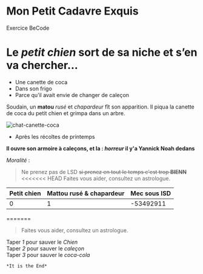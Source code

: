 # Mon Petit Cadavre Exquis
Exercice BeCode

# Le *petit chien* sort de sa **niche** et s’en va chercher…

* Une canette de coca
* Dans son frigo
* Parce qu’il avait envie de changer de caleçon

Soudain, un **matou** *rusé* et *chapardeur* fît son apparition. Il piqua la canette de coca du petit chien et grimpa dans un arbre.

![chat-canette-coca](https://encrypted-tbn0.gstatic.com/images?q=tbn:ANd9GcQMkNa4tZlvUMlYACROSdsGwC4FtKFkAfFDUijg77KCpd3UPLwi)

* Après les récoltes de printemps  

**Il ouvre son armoire à caleçons, et la : *horreur* il y'a Yannick Noah dedans**

*Moralité* :

>Ne prenez pas de LSD ~~si prenez en tout le temps c'est trop **BIENN**~~  
<<<<<<< HEAD
>Faites vous aider, consultez un astrologue.


| Petit chien  |  Mattou rusé & chapardeur | Mec sous lSD  |
|--------------|---------------------------|---------------|
|      0       |              1            |   -53492911   |

=======
>Faites vous aider, consultez un astrologue.  

Taper *1* pour sauver le *Chien*  
Taper *2* pour sauver le *caleçon*  
Taper *3* pour sauver le *coca-cola*

~~~~~ *FIN* ~~~~~  
*It is the End* 
